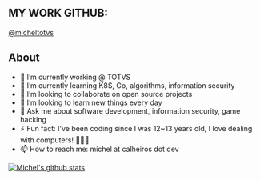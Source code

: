 ## MY WORK GITHUB:
[@micheltotvs](https://github.com/micheltotvs)

## About
- 🔭 I’m currently working @ TOTVS
- 🌱 I’m currently learning K8S, Go, algorithms, information security
- 👯 I’m looking to collaborate on open source projects
- 🤔 I’m looking to learn new things every day
- 💬 Ask me about software development, information security, game hacking
- ⚡ Fun fact: I've been coding since I was 12~13 years old, I love dealing with computers! 👨🏻‍💻
- 📫 How to reach me: michel at calheiros dot dev

[![Michel's github stats](https://github-readme-stats.vercel.app/api?username=clh97&count_private=true&theme=radical&show_icons=true)](https://github.com/anuraghazra/github-readme-stats)
